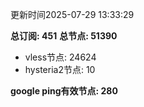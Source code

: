 更新时间2025-07-29 13:33:29

**总订阅: 451**
**总节点: 51390**
- vless节点: 24624
- hysteria2节点: 10

**google ping有效节点: 280**
